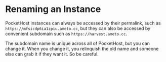 # Renaming an Instance

PocketHost instances can always be accessed by their permalink, such as `https://mfsicdp6ia1zpiu.ameto.cc`, but they can also be accessed by convenient subdomain such as `https://harvest.ameto.cc`.

The subdomain name is unique across all of PocketHost, but you can change it. When you change it, you relinquish the old name and someone else can grab it if they want it. So be careful.
